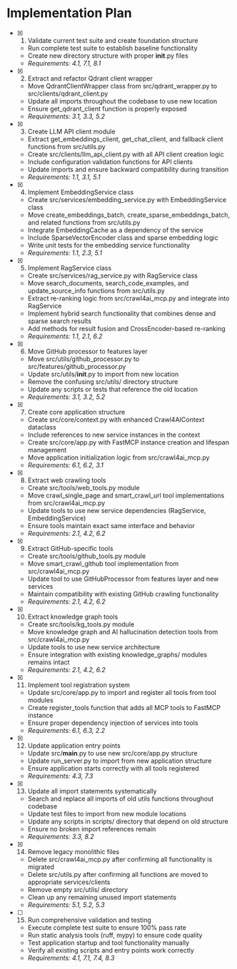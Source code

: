 # Implementation Plan

- [x] 1. Validate current test suite and create foundation structure




  - Run complete test suite to establish baseline functionality
  - Create new directory structure with proper __init__.py files
  - _Requirements: 4.1, 7.1, 8.1_

- [x] 2. Extract and refactor Qdrant client wrapper





  - Move QdrantClientWrapper class from src/qdrant_wrapper.py to src/clients/qdrant_client.py
  - Update all imports throughout the codebase to use new location
  - Ensure get_qdrant_client function is properly exposed
  - _Requirements: 3.1, 3.3, 5.2_

- [x] 3. Create LLM API client module




  - Extract get_embeddings_client, get_chat_client, and fallback client functions from src/utils.py
  - Create src/clients/llm_api_client.py with all API client creation logic
  - Include configuration validation functions for API clients
  - Update imports and ensure backward compatibility during transition
  - _Requirements: 1.1, 3.1, 5.1_


- [x] 4. Implement EmbeddingService class









  - Create src/services/embedding_service.py with EmbeddingService class
  - Move create_embeddings_batch, create_sparse_embeddings_batch, and related functions from src/utils.py
  - Integrate EmbeddingCache as a dependency of the service
  - Include SparseVectorEncoder class and sparse embedding logic
  - Write unit tests for the embedding service functionality
  - _Requirements: 1.1, 2.3, 5.1_

- [x] 5. Implement RagService class





  - Create src/services/rag_service.py with RagService class
  - Move search_documents, search_code_examples, and update_source_info functions from src/utils.py
  - Extract re-ranking logic from src/crawl4ai_mcp.py and integrate into RagService
  - Implement hybrid search functionality that combines dense and sparse search results
  - Add methods for result fusion and CrossEncoder-based re-ranking
  - _Requirements: 1.1, 2.1, 6.2_

- [x] 6. Move GitHub processor to features layer






  - Move src/utils/github_processor.py to src/features/github_processor.py
  - Update src/utils/__init__.py to import from new location
  - Remove the confusing src/utils/ directory structure
  - Update any scripts or tests that reference the old location
  - _Requirements: 3.1, 3.2, 5.2_


- [x] 7. Create core application structure


  - Create src/core/context.py with enhanced Crawl4AIContext dataclass
  - Include references to new service instances in the context
  - Create src/core/app.py with FastMCP instance creation and lifespan management
  - Move application initialization logic from src/crawl4ai_mcp.py
  - _Requirements: 6.1, 6.2, 3.1_

- [x] 8. Extract web crawling tools

  - Create src/tools/web_tools.py module
  - Move crawl_single_page and smart_crawl_url tool implementations from src/crawl4ai_mcp.py
  - Update tools to use new service dependencies (RagService, EmbeddingService)
  - Ensure tools maintain exact same interface and behavior
  - _Requirements: 2.1, 4.2, 6.2_

- [x] 9. Extract GitHub-specific tools

  - Create src/tools/github_tools.py module
  - Move smart_crawl_github tool implementation from src/crawl4ai_mcp.py
  - Update tool to use GitHubProcessor from features layer and new services
  - Maintain compatibility with existing GitHub crawling functionality
  - _Requirements: 2.1, 4.2, 6.2_

- [x] 10. Extract knowledge graph tools

  - Create src/tools/kg_tools.py module
  - Move knowledge graph and AI hallucination detection tools from src/crawl4ai_mcp.py
  - Update tools to use new service architecture
  - Ensure integration with existing knowledge_graphs/ modules remains intact
  - _Requirements: 2.1, 4.2, 6.2_

- [x] 11. Implement tool registration system

  - Update src/core/app.py to import and register all tools from tool modules
  - Create register_tools function that adds all MCP tools to FastMCP instance
  - Ensure proper dependency injection of services into tools
  - _Requirements: 6.1, 6.3, 2.2_

- [x] 12. Update application entry points

  - Update src/__main__.py to use new src/core/app.py structure
  - Update run_server.py to import from new application structure
  - Ensure application starts correctly with all tools registered
  - _Requirements: 4.3, 7.3_

- [x] 13. Update all import statements systematically

  - Search and replace all imports of old utils functions throughout codebase
  - Update test files to import from new module locations
  - Update any scripts in scripts/ directory that depend on old structure
  - Ensure no broken import references remain
  - _Requirements: 3.3, 8.2_

- [x] 14. Remove legacy monolithic files

  - Delete src/crawl4ai_mcp.py after confirming all functionality is migrated
  - Delete src/utils.py after confirming all functions are moved to appropriate services/clients
  - Remove empty src/utils/ directory
  - Clean up any remaining unused import statements
  - _Requirements: 5.1, 5.2, 5.3_

- [ ] 15. Run comprehensive validation and testing

  - Execute complete test suite to ensure 100% pass rate
  - Run static analysis tools (ruff, mypy) to ensure code quality
  - Test application startup and tool functionality manually
  - Verify all existing scripts and entry points work correctly
  - _Requirements: 4.1, 7.1, 7.4, 8.3_
